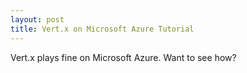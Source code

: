 ```yaml
---
layout: post
title: Vert.x on Microsoft Azure Tutorial
---
```


Vert.x plays fine on Microsoft Azure. Want to see how?

<amp-youtube data-videoid="nGQs_swWwAM" layout="responsive" width="480" height="270"></amp-youtube>
